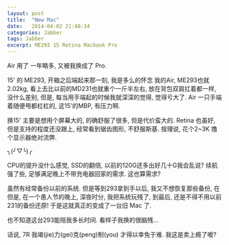 ```yaml
---
layout: post
title:  "New Mac"
date:   2014-04-02 21:48:34
categories: Jabber
tags: Jabber
excerpt: ME293 15 Retina Macbook Pro
---
```

<!--more-->


Air 用了 一年略多, 又被我换成了 Pro.

15' 的 ME293, 开箱之后端起来那一刻, 我是多么的怀念 我的Air, ME293也就2.02kg, 看上去比以前的MD231也就重个一斤半左右,  放在背包双肩扛着都一样, 没什么差别,  但是, 每当用手端起的时候我就深深的觉得, 觉得亏大了. Air 一只手端着随便甩都杠杠的, 这15'的MBP, 有压力啊.

换15' 主要是想用个屏幕大的, 的确舒服了很多, 但是代价蛮大的.  Retina 也虽好, 但是支持的程度还没跟上, 经常看到锯齿图形, 不舒服斯基.  按理说, 花个2~3K  撸个显示器绝对流弊.

╮(╯▽╰)╭

CPU的提升没什么感觉, SSD的翻倍, 以前的120G还多出好几十G我会乱说?  续航强了些, 足够满足晚上不带充电器回家的需求. 这也算需求?

虽然有经常备份以前的系统. 但是等到293拿到手以后, 我又不想恢复那些备份, 在但是, 在一个愚人节的晚上, 深夜时分, 我把系统玩残了, 到最后, 还是不得不用以前231的备份还原! 于是这就真正的变成了一台旧 Mac 了.

也不知道这台293能陪我多长时间.   看样子我换的很脑残...

话说, 7R 我竭(jie)力(gei)克(peng)制(you) 才得以幸免于难.  我这是卖上瘾了嚒?
